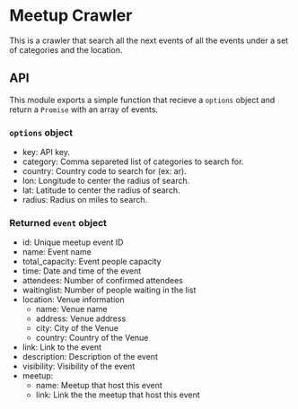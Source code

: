 # Meetup Crawler

This is a crawler that search all the next events of all the events under a set of categories and the location.

## API

This module exports a simple function that recieve a `options` object and return a `Promise` with an array of events.

### `options` object

* key: API key.
* category: Comma separeted list of categories to search for.
* country: Country code to search for (ex: ar).
* lon: Longitude to center the radius of search.
* lat: Latitude to center the radius of search.
* radius: Radius on miles to search.

### Returned `event` object

* id: Unique meetup event ID
* name: Event name
* total_capacity: Event people capacity
* time: Date and time of the event
* attendees: Number of confirmed attendees
* waitinglist: Number of people waiting in the list
* location: Venue information
  * name: Venue name
  * address: Venue address
  * city: City of the Venue
  * country: Country of the Venue
* link: Link to the event
* description: Description of the event
* visibility: Visibility of the event
* meetup:
  * name: Meetup that host this event
  * link: Link the the meetup that host this event
